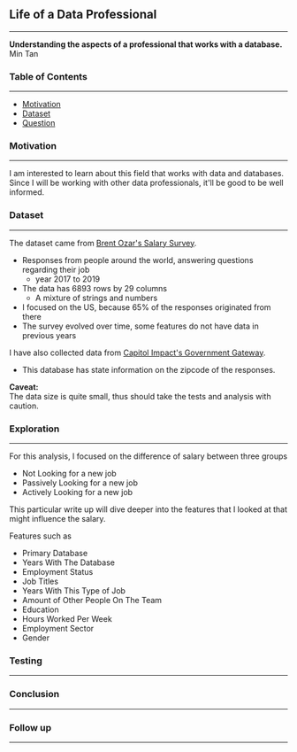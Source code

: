 ## Life of a Data Professional
---
**Understanding the aspects of a professional that works with a database.**  
Min Tan


### Table of Contents
---
- [Motivation](https://www.github.com/unit-00/data-professional#motivation)
- [Dataset](https://www.github.com/unit-00/data-professional#dataset)
- [Question](https://www.github.com/unit-00/what-factors-have-a-relationship-to-wanting-to-change-jobs)


### Motivation
---
I am interested to learn about this field that works with data and databases. Since I will be working with other data professionals, it'll be good to be well informed.

### Dataset
---
The dataset came from [Brent Ozar's Salary Survey](https://www.brentozar.com/archive/2019/01/the-2019-data-professional-salary-survey-results/). 
- Responses from people around the world, answering questions regarding their job
    - year 2017 to 2019
- The data has 6893 rows by 29 columns
    - A mixture of strings and numbers
- I focused on the US, because 65% of the responses originated from there
- The survey evolved over time, some features do not have data in previous years

I have also collected data from [Capitol Impact's Government Gateway](https://www.ciclt.net/sn/clt/capitolimpact/gw_default.aspx).
- This database has state information on the zipcode of the responses.

**Caveat:**  
The data size is quite small, thus should take the tests and analysis with caution.

### Exploration
---
For this analysis, I focused on the difference of salary between three groups
- Not Looking for a new job
- Passively Looking for a new job
- Actively Looking for a new job

This particular write up will dive deeper into the features that I looked at that might influence the salary.

Features such as
- Primary Database
- Years With The Database
- Employment Status
- Job Titles
- Years With This Type of Job
- Amount of Other People On The Team
- Education
- Hours Worked Per Week
- Employment Sector
- Gender

### Testing
---

### Conclusion
---

### Follow up
--- 